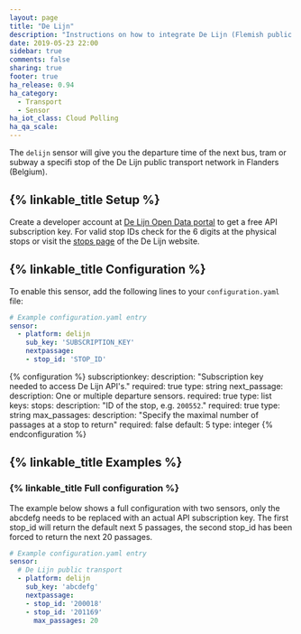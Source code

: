 ```yaml
---
layout: page
title: "De Lijn"
description: "Instructions on how to integrate De Lijn (Flemish public transport company) departure times into Home Assistant."
date: 2019-05-23 22:00
sidebar: true
comments: false
sharing: true
footer: true
ha_release: 0.94
ha_category: 
  - Transport
  - Sensor
ha_iot_class: Cloud Polling
ha_qa_scale: 
---
```


The `delijn` sensor will give you the departure time of the next bus, tram or subway a specifi stop of the De Lijn public transport network in Flanders (Belgium).

## {% linkable_title Setup %}

Create a developer account at [De Lijn Open Data portal](https://data.delijn.be/) to get a free API subscription key.
For valid stop IDs check for the 6 digits at the physical stops or visit the [stops page](https://www.delijn.be/en/haltes/) of the De Lijn website.

## {% linkable_title Configuration %}

To enable this sensor, add the following lines to your `configuration.yaml` file:

```yaml
# Example configuration.yaml entry
sensor:
  - platform: delijn
    sub_key: 'SUBSCRIPTION_KEY'
    nextpassage:
    - stop_id: 'STOP_ID'
```

{% configuration %}
subscriptionkey:
  description: "Subscription key needed to access De Lijn API's."
  required: true
  type: string
next_passage:
  description: One or multiple departure sensors.
  required: true
  type: list
  keys:
    stops:
      description: "ID of the stop, e.g. `200552`."
      required: true
      type: string
    max_passages:
      description: "Specify the maximal number of passages at a stop to return"
      required: false
      default: 5
      type: integer
{% endconfiguration %}

## {% linkable_title Examples %}

### {% linkable_title Full configuration %}

The example below shows a full configuration with two sensors, only the abcdefg needs to be replaced with an actual API subscription key. The first stop_id will return the default next 5 passages, the second stop_id has been forced to return the next 20 passages.

```yaml
# Example configuration.yaml entry
sensor:
  # De Lijn public transport
  - platform: delijn
    sub_key: 'abcdefg'
    nextpassage:
    - stop_id: '200018'
    - stop_id: '201169'
      max_passages: 20
```
